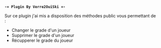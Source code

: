 **`-= Plugin By Verre2OuiSki =-`**

Sur ce plugin j'ai mis a disposition des méthodes public vous permettant de :

- Changer le grade d'un joueur
- Supprimer le grade d'un joueur
- Récupperer le grade du joueur